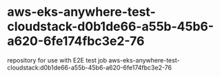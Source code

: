 # aws-eks-anywhere-test-cloudstack-d0b1de66-a55b-45b6-a620-6fe174fbc3e2-76
repository for use with E2E test job aws-eks-anywhere-test-cloudstack:d0b1de66-a55b-45b6-a620-6fe174fbc3e2-76
